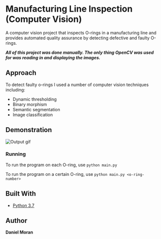 # Manufacturing Line Inspection (Computer Vision)
A computer vision project that inspects O-rings in a manufacturing line and provides automated quality assurance by detecting defective and faulty O-rings.

***All of this project was done manually. The only thing OpenCV was used for was reading in and displaying the images.***

## Approach
To detect faulty o-rings I used a number of computer vision techniques including:

- Dynamic thresholding
- Binary morphism
- Semantic segmentation
- Image classification





## Demonstration

![Output gif](https://im2.ezgif.com/tmp/ezgif-2-aa9615b8de9e.gif)


### Running

To run the program on each O-ring, use ```python main.py```

To run the program on a certain O-ring, use ```python main.py <o-ring-number>```

## Built With

* [Python 3.7](https://nodejs.org/en/)


## Author

**Daniel Moran**


